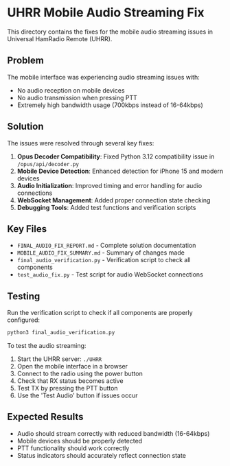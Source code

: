 # UHRR Mobile Audio Streaming Fix

This directory contains the fixes for the mobile audio streaming issues in Universal HamRadio Remote (UHRR).

## Problem
The mobile interface was experiencing audio streaming issues with:
- No audio reception on mobile devices
- No audio transmission when pressing PTT
- Extremely high bandwidth usage (700kbps instead of 16-64kbps)

## Solution
The issues were resolved through several key fixes:

1. **Opus Decoder Compatibility**: Fixed Python 3.12 compatibility issue in `/opus/api/decoder.py`
2. **Mobile Device Detection**: Enhanced detection for iPhone 15 and modern devices
3. **Audio Initialization**: Improved timing and error handling for audio connections
4. **WebSocket Management**: Added proper connection state checking
5. **Debugging Tools**: Added test functions and verification scripts

## Key Files

- `FINAL_AUDIO_FIX_REPORT.md` - Complete solution documentation
- `MOBILE_AUDIO_FIX_SUMMARY.md` - Summary of changes made
- `final_audio_verification.py` - Verification script to check all components
- `test_audio_fix.py` - Test script for audio WebSocket connections

## Testing

Run the verification script to check if all components are properly configured:
```bash
python3 final_audio_verification.py
```

To test the audio streaming:
1. Start the UHRR server: `./UHRR`
2. Open the mobile interface in a browser
3. Connect to the radio using the power button
4. Check that RX status becomes active
5. Test TX by pressing the PTT button
6. Use the 'Test Audio' button if issues occur

## Expected Results

- Audio should stream correctly with reduced bandwidth (16-64kbps)
- Mobile devices should be properly detected
- PTT functionality should work correctly
- Status indicators should accurately reflect connection state